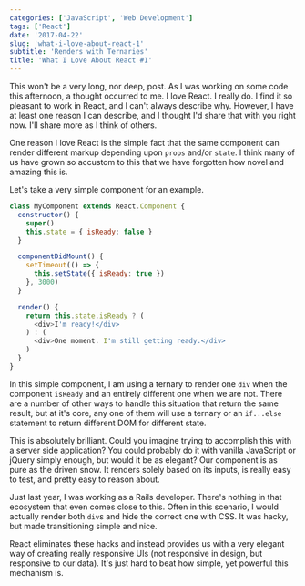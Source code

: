 ```yaml
---
categories: ['JavaScript', 'Web Development']
tags: ['React']
date: '2017-04-22'
slug: 'what-i-love-about-react-1'
subtitle: 'Renders with Ternaries'
title: 'What I Love About React #1'
---
```


This won't be a very long, nor deep, post. As I was working on some code this afternoon, a thought occurred to me. I love React. I really do. I find it so pleasant to work in React, and I can't always describe why. However, I have at least one reason I can describe, and I thought I'd share that with you right now. I'll share more as I think of others.

One reason I love React is the simple fact that the same component can render different markup depending upon `props` and/or `state`. I think many of us have grown so accustom to this that we have forgotten how novel and amazing this is.

Let's take a very simple component for an example.

```javascript
class MyComponent extends React.Component {
  constructor() {
    super()
    this.state = { isReady: false }
  }

  componentDidMount() {
    setTimeout(() => {
      this.setState({ isReady: true })
    }, 3000)
  }

  render() {
    return this.state.isReady ? (
      <div>I'm ready!</div>
    ) : (
      <div>One moment. I'm still getting ready.</div>
    )
  }
}
```

In this simple component, I am using a ternary to render one `div` when the component `isReady` and an entirely different one when we are not. There are a number of other ways to handle this situation that return the same result, but at it's core, any one of them will use a ternary or an `if...else` statement to return different DOM for different state.

This is absolutely brilliant. Could you imagine trying to accomplish this with a server side application? You could probably do it with vanilla JavaScript or jQuery simply enough, but would it be as elegant? Our component is as pure as the driven snow. It renders solely based on its inputs, is really easy to test, and pretty easy to reason about.

Just last year, I was working as a Rails developer. There's nothing in that ecosystem that even comes close to this. Often in this scenario, I would actually render both `div`s and hide the correct one with CSS. It was hacky, but made transitioning simple and nice.

React eliminates these hacks and instead provides us with a very elegant way of creating really responsive UIs (not responsive in design, but responsive to our data). It's just hard to beat how simple, yet powerful this mechanism is.
